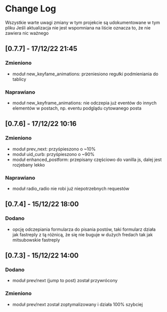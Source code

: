 # Change Log
Wszystkie warte uwagi zmiany w tym projekcie są udokumentowane w tym pliku
Jeśli aktualizacja nie jest wspomniana na liście oznacza to, że nie zawiera nic ważnego
 
## [0.7.7] - 17/12/22 21:45
 
### Zmieniono
- moduł new_keyfame_animations: przeniesiono regułki podmieniania do tablicy 
### Naprawiano
- moduł new_keyframe_animations: nie odczepia już eventów do innych elementów w postach, np. eventu podglądu cytowanego posta

## [0.7.6] - 17/12/22 10:16
 
### Zmieniono
- moduł prev_next: przyśpieszono o ~10%
- moduł uid_curb: przyśpieszono o ~90%
- moduł enhanced_postform: przepisany częściowo do vanilla js, dalej jest rozjebany lekko
### Naprawiano
- moduł radio_radio nie robi już niepotrzebnych requestów
 
## [0.7.4] - 15/12/22 18:00

### Dodano
- opcję odczepiania formularza do pisania postów, taki formularz działa jak fastreply z tą różnicą, że się nie buguje w dużych fredach tak jak mitsubowskie fastreply
 
## [0.7.3] - 15/12/22 14:00
 
### Dodano
- moduł prev/next (jump to post) został przywrócony
### Zmieniono
- moduł prev/next został zoptymalizowany i działa 100% szybciej
